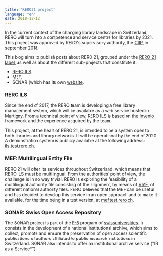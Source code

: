 ```yaml
---
title: "RERO21 project"
language: "en"
date: 2018-12-12
---
```



In the current context of the changing library landscape in Switzerland, RERO will turn into a competence and service centre for libraries by 2021. This project was approved by RERO's supervisory authority, the [CIIP](https://www.rero.ch/pdfview.php?section=communique&filename=ciip_communique.pdf "CIIP press release"), in september 2018.

This blog aims to publish posts about RERO 21,  grouped under the [RERO 21 label](/tags/rero21), as well as about the different sub-projects that constitute it:

- [RERO ILS](/tags/rero-ils).
- [MEF](/tags/mef).
- SONAR (which has its own [website](https://sonar.ch).

### RERO ILS

Since the end of 2017, the RERO team is developing a free library management system, which will be available as a web service hosted in Martigny. From a technical point of view, RERO ILS is based on the [Invenio](https://invenio-software.org) framework and the experience acquired by the team.

This project, at the heart of RERO 21, is intended to be a system open to both libraries and library networks. It will be operational by the end of 2020. A demonstration system is publicly available at the following address: [ils.test.rero.ch](https://ils.test.rero.ch).

### MEF: Multilingual Entity File

RERO 21 will offer its services throughout Switzerland, which means that RERO ILS must be multilingual. From the authorities' point of view, the challenge is in no way trivial. RERO is exploring the feasibility of a multilingual authority file consisting of the alignment, by means of [VIAF](https://viaf.org), of different national authority files. RERO believes that the MEF can be useful and has decided to develop this service in an open approach and to make it available, for the time being in a test version, at [mef.test.rero.ch](https://mef.test.rero.ch).

### SONAR: Swiss Open Access Repository

The SONAR project is part of the [P-5](https://www.swissuniversities.ch/en/organisation/projects-and-programmes/p-5/) program of [swissuniversities](https://www.swissuniversities.ch/). It consists in the development of a national institutional archive, which aims to collect, promote and ensure the preservation of open access scientific publications of authors affiliated to public research institutions in Switzerland. SONAR also intends to offer an institutional archive service ("IR as a Service*").